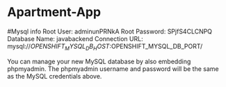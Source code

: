 # Apartment-App
#Mysql info
   Root User: adminunPRNkA
   Root Password: SPjfS4CLCNPQ
   Database Name: javabackend
   Connection URL: mysql://$OPENSHIFT_MYSQL_DB_HOST:$OPENSHIFT_MYSQL_DB_PORT/

   You can manage your new MySQL database by also embedding phpmyadmin.
   The phpmyadmin username and password will be the same as the MySQL credentials above.
